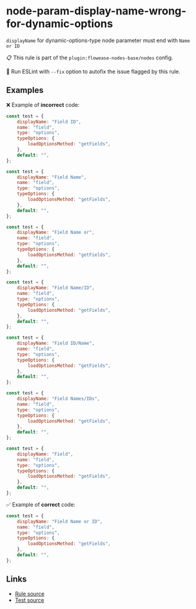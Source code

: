 [//]: # "File generated from a template. Do not edit this file directly."

# node-param-display-name-wrong-for-dynamic-options

`displayName` for dynamic-options-type node parameter must end with `Name or ID`

📋 This rule is part of the `plugin:flowease-nodes-base/nodes` config.

🔧 Run ESLint with `--fix` option to autofix the issue flagged by this rule.

## Examples

❌ Example of **incorrect** code:

```js
const test = {
	displayName: "Field ID",
	name: "field",
	type: "options",
	typeOptions: {
		loadOptionsMethod: "getFields",
	},
	default: "",
};

const test = {
	displayName: "Field Name",
	name: "field",
	type: "options",
	typeOptions: {
		loadOptionsMethod: "getFields",
	},
	default: "",
};

const test = {
	displayName: "Field Name or",
	name: "field",
	type: "options",
	typeOptions: {
		loadOptionsMethod: "getFields",
	},
	default: "",
};

const test = {
	displayName: "Field Name/ID",
	name: "field",
	type: "options",
	typeOptions: {
		loadOptionsMethod: "getFields",
	},
	default: "",
};

const test = {
	displayName: "Field ID/Name",
	name: "field",
	type: "options",
	typeOptions: {
		loadOptionsMethod: "getFields",
	},
	default: "",
};

const test = {
	displayName: "Field Names/IDs",
	name: "field",
	type: "options",
	typeOptions: {
		loadOptionsMethod: "getFields",
	},
	default: "",
};

const test = {
	displayName: "Field",
	name: "field",
	type: "options",
	typeOptions: {
		loadOptionsMethod: "getFields",
	},
	default: "",
};
```

✅ Example of **correct** code:

```js
const test = {
	displayName: "Field Name or ID",
	name: "field",
	type: "options",
	typeOptions: {
		loadOptionsMethod: "getFields",
	},
	default: "",
};
```

## Links

- [Rule source](../../lib/rules/node-param-display-name-wrong-for-dynamic-options.ts)
- [Test source](../../tests/node-param-display-name-wrong-for-dynamic-options.test.ts)
